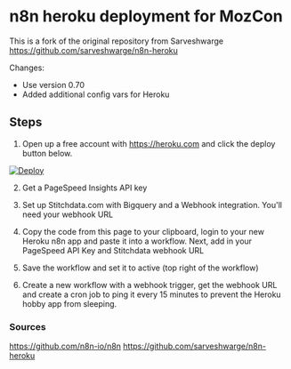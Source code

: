 # n8n heroku deployment for MozCon

This is a fork of the original repository from Sarveshwarge https://github.com/sarveshwarge/n8n-heroku

Changes:
- Use version 0.70
- Added additional config vars for Heroku

## Steps

1. Open up a free account with https://heroku.com and click the deploy button below.

[![Deploy](https://www.herokucdn.com/deploy/button.svg)](https://heroku.com/deploy?template=https://github.com/dsottimano/n8n-heroku)

2. Get a PageSpeed Insights API key

3. Set up Stitchdata.com with Bigquery and a Webhook integration. You'll need your webhook URL

4. Copy the code from this page to your clipboard, login to your new Heroku n8n app and paste it into a workflow. Next, add in your PageSpeed API Key and Stitchdata webhook URL

5. Save the workflow and set it to active (top right of the workflow)

6. Create a new workflow with a webhook trigger, get the webhook URL and create a cron job to ping it every 15 minutes to prevent the Heroku hobby app from sleeping.


### Sources

https://github.com/n8n-io/n8n
https://github.com/sarveshwarge/n8n-heroku
